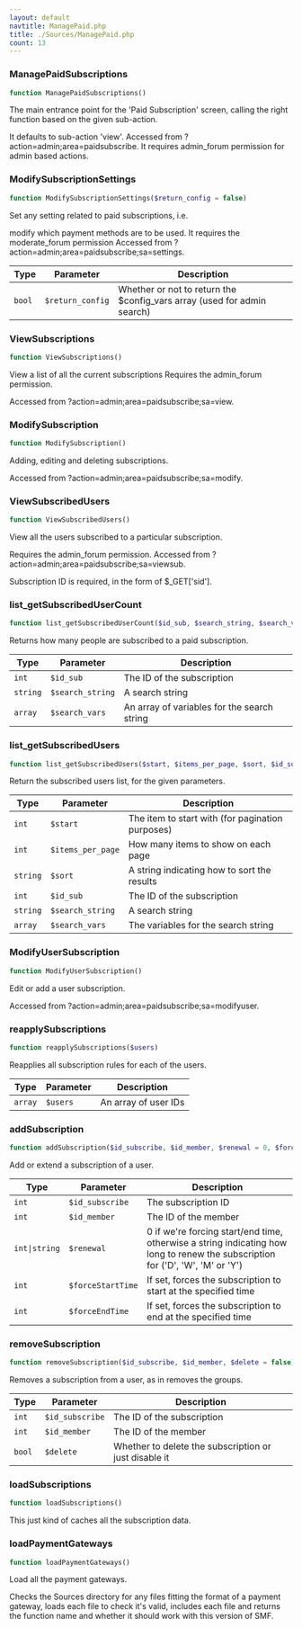 ```yaml
---
layout: default
navtitle: ManagePaid.php
title: ./Sources/ManagePaid.php
count: 13
---
```


### ManagePaidSubscriptions

```php
function ManagePaidSubscriptions()
```
The main entrance point for the 'Paid Subscription' screen, calling
the right function based on the given sub-action.

It defaults to sub-action 'view'.
Accessed from ?action=admin;area=paidsubscribe.
It requires admin_forum permission for admin based actions.

### ModifySubscriptionSettings

```php
function ModifySubscriptionSettings($return_config = false)
```
Set any setting related to paid subscriptions, i.e.

modify which payment methods are to be used.
It requires the moderate_forum permission
Accessed from ?action=admin;area=paidsubscribe;sa=settings.

Type|Parameter|Description
---|---|---
`bool`|`$return_config`|Whether or not to return the $config_vars array (used for admin search)

### ViewSubscriptions

```php
function ViewSubscriptions()
```
View a list of all the current subscriptions
Requires the admin_forum permission.

Accessed from ?action=admin;area=paidsubscribe;sa=view.

### ModifySubscription

```php
function ModifySubscription()
```
Adding, editing and deleting subscriptions.

Accessed from ?action=admin;area=paidsubscribe;sa=modify.

### ViewSubscribedUsers

```php
function ViewSubscribedUsers()
```
View all the users subscribed to a particular subscription.

Requires the admin_forum permission.
Accessed from ?action=admin;area=paidsubscribe;sa=viewsub.

Subscription ID is required, in the form of $_GET['sid'].

### list_getSubscribedUserCount

```php
function list_getSubscribedUserCount($id_sub, $search_string, $search_vars = array())
```
Returns how many people are subscribed to a paid subscription.



Type|Parameter|Description
---|---|---
`int`|`$id_sub`|The ID of the subscription
`string`|`$search_string`|A search string
`array`|`$search_vars`|An array of variables for the search string

### list_getSubscribedUsers

```php
function list_getSubscribedUsers($start, $items_per_page, $sort, $id_sub, $search_string, $search_vars = array())
```
Return the subscribed users list, for the given parameters.



Type|Parameter|Description
---|---|---
`int`|`$start`|The item to start with (for pagination purposes)
`int`|`$items_per_page`|How many items to show on each page
`string`|`$sort`|A string indicating how to sort the results
`int`|`$id_sub`|The ID of the subscription
`string`|`$search_string`|A search string
`array`|`$search_vars`|The variables for the search string

### ModifyUserSubscription

```php
function ModifyUserSubscription()
```
Edit or add a user subscription.

Accessed from ?action=admin;area=paidsubscribe;sa=modifyuser.

### reapplySubscriptions

```php
function reapplySubscriptions($users)
```
Reapplies all subscription rules for each of the users.



Type|Parameter|Description
---|---|---
`array`|`$users`|An array of user IDs

### addSubscription

```php
function addSubscription($id_subscribe, $id_member, $renewal = 0, $forceStartTime = 0, $forceEndTime = 0)
```
Add or extend a subscription of a user.



Type|Parameter|Description
---|---|---
`int`|`$id_subscribe`|The subscription ID
`int`|`$id_member`|The ID of the member
`int\|string`|`$renewal`|0 if we're forcing start/end time, otherwise a string indicating how long to renew the subscription for ('D', 'W', 'M' or 'Y')
`int`|`$forceStartTime`|If set, forces the subscription to start at the specified time
`int`|`$forceEndTime`|If set, forces the subscription to end at the specified time

### removeSubscription

```php
function removeSubscription($id_subscribe, $id_member, $delete = false)
```
Removes a subscription from a user, as in removes the groups.



Type|Parameter|Description
---|---|---
`int`|`$id_subscribe`|The ID of the subscription
`int`|`$id_member`|The ID of the member
`bool`|`$delete`|Whether to delete the subscription or just disable it

### loadSubscriptions

```php
function loadSubscriptions()
```
This just kind of caches all the subscription data.



### loadPaymentGateways

```php
function loadPaymentGateways()
```
Load all the payment gateways.

Checks the Sources directory for any files fitting the format of a payment gateway,
loads each file to check it's valid, includes each file and returns the
function name and whether it should work with this version of SMF.

